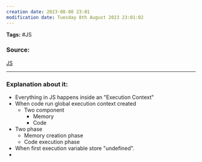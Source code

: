 ```yaml
---
creation date: 2023-08-08 23:01
modification date: Tuesday 8th August 2023 23:01:02
---
```


**Tags:** #JS 

### Source:
[JS](https://www.youtube.com/watch?v=iLWTnMzWtj4&list=PLlasXeu85E9cQ32gLCvAvr9vNaUccPVNP&index=3)

--------------------------------------

### Explanation about it:

* Everything in JS happens inside an "Execution Context"
* When code run global execution context created
	* Two component
		* Memory
		* Code
* Two phase
	* Memory creation phase
	* Code execution phase
* When first execution variable store "undefined".
* 